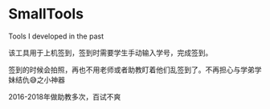 # SmallTools
Tools I developed in the past

该工具用于上机签到，签到时需要学生手动输入学号，完成签到。

签到的时候会拍照，再也不用老师或者助教盯着他们乱签到了。不再担心与学弟学妹结仇😅之小神器

2016-2018年做助教多次，百试不爽
